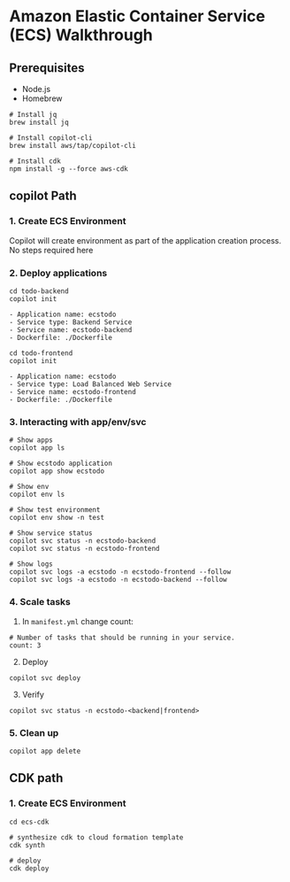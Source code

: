 # Amazon Elastic Container Service (ECS) Walkthrough

## Prerequisites 

- Node.js
- Homebrew


```
# Install jq
brew install jq

# Install copilot-cli
brew install aws/tap/copilot-cli

# Install cdk 
npm install -g --force aws-cdk
```

## copilot Path

### 1. Create ECS Environment

Copilot will create environment as part of the application creation process. No steps required here

### 2. Deploy applications

```
cd todo-backend
copilot init

- Application name: ecstodo
- Service type: Backend Service
- Service name: ecstodo-backend
- Dockerfile: ./Dockerfile

cd todo-frontend
copilot init

- Application name: ecstodo
- Service type: Load Balanced Web Service
- Service name: ecstodo-frontend
- Dockerfile: ./Dockerfile
```

### 3. Interacting with app/env/svc

```
# Show apps
copilot app ls

# Show ecstodo application
copilot app show ecstodo

# Show env
copilot env ls

# Show test environment
copilot env show -n test

# Show service status
copilot svc status -n ecstodo-backend
copilot svc status -n ecstodo-frontend

# Show logs
copilot svc logs -a ecstodo -n ecstodo-frontend --follow
copilot svc logs -a ecstodo -n ecstodo-backend --follow
```

### 4. Scale tasks

1. In `manifest.yml` change count:

```
# Number of tasks that should be running in your service.
count: 3
```

2. Deploy

```
copilot svc deploy
```

3. Verify

```
copilot svc status -n ecstodo-<backend|frontend>
```

### 5. Clean up

```
copilot app delete 
```


## CDK path

### 1. Create ECS Environment

```
cd ecs-cdk

# synthesize cdk to cloud formation template 
cdk synth

# deploy 
cdk deploy
```


